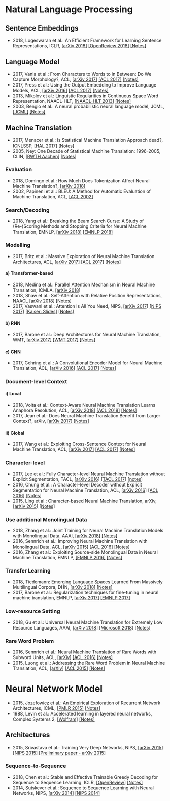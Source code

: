 # Natural Language Processing

## Sentence Embeddings

* 2018, Logeswaran et al.: An Efficient Framework for Learning Sentence Representations, ICLR, [[arXiv 2018]](https://arxiv.org/abs/1803.02893) [[OpenReview 2018]](https://openreview.net/forum?id=rJvJXZb0W) [[Notes]](https://github.com/ducthanhtran/paper_notes/blob/master/machine_learning/nlp/18_an_efficient_framework_for_learning_sent_repr.md)

## Language Model
* 2017, Vania et al.: From Characters to Words to in Between: Do We Capture Morphology?, ACL, [[arXiv 2017]](https://arxiv.org/abs/1704.08352) [[ACL 2017]](http://www.aclweb.org/anthology/P17-1184) [[Notes]](https://github.com/ducthanhtran/paper_notes/blob/master/machine_learning/nlp/17_from_characters_to_words_to_in_between_do_we_capture_morphology.md)
* 2017, Press et al.: Using the Output Embedding to Improve Language Models, ACL, [[arXiv 2016]](https://arxiv.org/abs/1608.05859) [[ACL 2017]](http://aclweb.org/anthology/E17-2025) [[Notes]](https://github.com/ducthanhtran/paper_notes/blob/master/machine_learning/nlp/17_using_the_output_embedding_to_improve_language_models.md)
* 2013, Mikolov et al.: Linguistic Regularities in Continuous Space Word Representation, NAACL-HLT, [[NAACL-HLT 2013]](https://www.aclweb.org/anthology/N13-1090) [[Notes]](https://github.com/ducthanhtran/paper_notes/blob/master/machine_learning/nlp/13_linguistic_regularities_in_continuous_space_word_representations.md)
* 2003, Bengio et al.: A neural probabilistic neural language model, JCML, [[JCML]](http://www.jmlr.org/papers/volume3/bengio03a/bengio03a.pdf) [[Notes]](https://github.com/ducthanhtran/paper_notes/blob/master/machine_learning/nlp/03_a_neural_probabilistic_language_model.md)


## Machine Translation
* 2017, Menacer et al.: Is Statistical Machine Translation Approach dead?, ICNLSSP, [[HAL 2017]](https://hal.inria.fr/hal-01660016/document) [[Notes]](https://github.com/ducthanhtran/paper_notes/blob/master/machine_learning/nlp/machine_translation/17_is_statistical_machine_translation_approach_dead.md)
* 2005, Ney: One Decade of Statistical Machine Translation: 1996-2005, CLIN, [[RWTH Aachen]](https://www-i6.informatik.rwth-aachen.de/publications/download/508/Ney-MT%20Summit-2005.pdf) [[Notes]](https://github.com/ducthanhtran/paper_notes/blob/master/machine_learning/nlp/machine_translation/05_one_decade_of_smt_1996_2005.md)

### Evaluation
* 2018, Domingo et al.: How Much Does Tokenization Affect Neural Machine Translation?, [[arXiv 2018]](https://arxiv.org/abs/1812.08621)
* 2002, Papineni et al.: BLEU: A Method for Automatic Evaluation of Machine Translation, ACL, [[ACL 2002]](https://www.aclweb.org/anthology/P02-1040.pdf)

### Search/Decoding
* 2018, Yang et al.: Breaking the Beam Search Curse: A Study of (Re-)Scoring Methods and Stopping Criteria for Neural Machine Translation, EMNLP, [[arXiv 2018]](https://arxiv.org/abs/1808.09582) [[EMNLP 2018]](http://aclweb.org/anthology/D18-1342)

### Modelling
* 2017, Britz et al.: Massive Exploration of Neural Machine Translation Architectures, ACL, [[arXiv 2017]](https://arxiv.org/abs/1703.03906) [[ACL 2017]](http://aclweb.org/anthology/D17-1151) [[Notes]](https://github.com/ducthanhtran/paper_notes/blob/master/machine_learning/nlp/machine_translation/17_massive_exploration_of_nmt_architectures.md)

#### a) Transformer-based
* 2018, Medina et al.: Parallel Attention Mechanism in Neural Machine Translation, ICMLA, [[arXiv 2018]](https://arxiv.org/abs/1810.12427)
* 2018, Shaw et al.: Self-Attention with Relative Position Representations, NAACL [[arXiv 2018]](https://arxiv.org/abs/1803.02155) [[Notes]](https://github.com/ducthanhtran/paper_notes/blob/master/machine_learning/nlp/machine_translation/18_self_attention_with_relative_position_representations.md)
* 2017, Vaswani et al.: Attention Is All You Need, NIPS, [[arXiv 2017]](https://arxiv.org/abs/1706.03762) [[NIPS 2017]](https://papers.nips.cc/paper/7181-attention-is-all-you-need.pdf) [[Kaiser: Slides]](https://nlp.stanford.edu/seminar/details/lkaiser.pdf) [[Notes]](https://github.com/ducthanhtran/paper_notes/blob/master/machine_learning/nlp/machine_translation/17_attention_is_all_you_need.md)

#### b) RNN
* 2017, Barone et al.: Deep Architectures for Neural Machine Translation, WMT, [[arXiv 2017]](https://arxiv.org/abs/1707.07631) [[WMT 2017]](http://www.aclweb.org/anthology/W17-4710) [[Notes]](https://github.com/ducthanhtran/paper_notes/blob/master/machine_learning/nlp/machine_translation/17_deep_architectures_for_nmt.md)

#### c) CNN
* 2017, Gehring et al.: A Convolutional Encoder Model for Neural Machine Translation, ACL, [[arXiv 2016]](https://arxiv.org/abs/1611.02344) [[ACL 2017]](http://www.aclweb.org/anthology/P17-1012) [[Notes]](https://github.com/ducthanhtran/paper_notes/blob/master/machine_learning/nlp/machine_translation/17_a_convolutional_encoder_mode_for_nmt.md)

### Document-level Context
#### i) Local
* 2018, Voita et al.: Context-Aware Neural Machine Translation Learns Anaphora Resolution, ACL, [[arXiv 2018]](https://arxiv.org/abs/1805.10163) [[ACL 2018]](http://aclweb.org/anthology/P18-1117) [[Notes]](https://github.com/ducthanhtran/paper_notes/blob/master/machine_learning/nlp/machine_translation/18_context_aware_nmt_learns_anaphora_resolution)
* 2017, Jean et al.: Does Neural Machine Translation Benefit from Larger Context?, arXiv, [[arXiv 2017]](https://arxiv.org/pdf/1704.05135) [[Notes]](https://github.com/ducthanhtran/paper_notes/blob/master/machine_learning/nlp/machine_translation/17_does_nmt_benefit_from_larger_context.md)

#### ii) Global
* 2017, Wang et al.: Exploiting Cross-Sentence Context for Neural Machine Translation, ACL, [[arXiv 2017]](https://arxiv.org/abs/1704.04347.pdf) [[ACL 2017]](http://aclweb.org/anthology/D17-1301) [[Notes]](https://github.com/ducthanhtran/paper_notes/blob/master/machine_learning/nlp/machine_translation/17_exploiting_cross_sentence_context_for_nmt.md)

### Character-level
* 2017, Lee et al.: Fully Character-level Neural Machine Translation without Explicit Segmentation, TACL, [[arXiv 2016]](https://arxiv.org/abs/1610.03017) [[TACL 2017]](https://transacl.org/ojs/index.php/tacl/article/viewFile/1051/253) [[notes]](https://github.com/ducthanhtran/paper_notes/blob/master/machine_learning/nlp/machine_translation/16_fully_character_level_nmt_without_explicit_segmentation.md)
* 2016, Chung et al.: A Character-level Decoder without Explicit Segmentation for Neural Machine Translation, ACL, [[arXiv 2016]](https://arxiv.org/abs/1603.06147) [[ACL 2016]](http://www.aclweb.org/anthology/P16-1160) [[Notes]](https://github.com/ducthanhtran/paper_notes/blob/master/machine_learning/nlp/machine_translation/16_a_character_level_decoder_without_explicit_segmentation_for_nmt.md)
* 2015, Ling et al.: Character-based Neural Machine Translation, arXiv, [[arXiv 2015]](https://arxiv.org/abs/1511.04586.pdf) [[Notes]](https://github.com/ducthanhtran/paper_notes/blob/master/machine_learning/nlp/machine_translation/15_character_based_nmt.md)

### Use additional Monolingual Data
* 2018, Zhang et al.: Joint Training for Neural Machine Translation Models with Monolingual Data, AAAI, [[arXiv 2018]](https://arxiv.org/abs/1803.00353) [[Notes]](https://github.com/ducthanhtran/paper_notes/blob/master/machine_learning/nlp/machine_translation/18_joint_training_for_nmt_models_with_monolingual_data.md)
* 2016, Sennrich et al.: Improving Neural Machine Translation with Monolingual Data, ACL, [[arXiv 2015]](https://arxiv.org/abs/1511.06709.pdf) [[ACL 2016]](http://www.aclweb.org/anthology/P16-1009) [[Notes]](https://github.com/ducthanhtran/paper_notes/blob/master/machine_learning/nlp/machine_translation/15_improving_nmt_with_monolingual_data.md)
* 2016, Zhang et al.: Exploiting Source-side Monolingual Data in Neural Machine Translation, EMNLP, [[EMNLP 2016]](http://www.aclweb.org/anthology/D16-1160) [[Notes]](https://github.com/ducthanhtran/paper_notes/blob/master/machine_learning/nlp/machine_translation/16_exploiting_source_side_monolingual_data_in_nmt.md)

### Transfer Learning
* 2018, Tiedemann: Emerging Language Spaces Learned From Massively Multilingual Corpora, DHN, [[arXiv 2018]](https://arxiv.org/abs/1802.00273) [[Notes]](https://github.com/ducthanhtran/paper_notes/blob/master/machine_learning/nlp/machine_translation/18_emerging_language_spaces_learned_from_massively_multilingual_corpora.md)
* 2017, Barone et al.: Regularization techniques for fine-tuning in neural machine translation, EMNLP, [[arXiv 2017]](https://arxiv.org/abs/1707.09920) [[EMNLP 2017]](https://www.aclweb.org/anthology/D17-1156)

### Low-resource Setting
* 2018, Gu et al.: Universal Neural Machine Translation for Extremely Low Resource Languages, AAAI, [[arXiv 2018]](https://arxiv.org/abs/1802.05368) [[Microsoft 2018]](https://www.microsoft.com/en-us/research/publication/universal-neural-machine-translation-extremely-low-resource-languages/) [[Notes]](https://github.com/ducthanhtran/paper_notes/blob/master/machine_learning/nlp/machine_translation/18_universal_nmt_for_extremely_low_resource_lang.md)

### Rare Word Problem
* 2016, Sennrich et al.: Neural Machine Translation of Rare Words with Subword Units, ACL, [[arXiv]](https://arxiv.org/abs/1508.07909) [[ACL 2016]](http://www.aclweb.org/anthology/P16-1162) [[Notes]](https://github.com/ducthanhtran/paper_notes/blob/master/machine_learning/nlp/machine_translation/16_nmt_of_rare_words_with_subword_units.md)
* 2015, Luong et al.: Addressing the Rare Word Problem in Neural Machine Translation, ACL, [[arXiv]](https://arxiv.org/abs/1410.8206) [[ACL 2015]](http://www.aclweb.org/anthology/P15-1002) [[Notes]](https://github.com/ducthanhtran/paper_notes/blob/master/machine_learning/nlp/machine_translation/15_addressing_the_rare_word_problem_in_neural_machine_translation.md)

# Neural Network Model
* 2015, Jozefowicz et al.: An Empirical Exploration of Recurrent Network Architectures, ICML, [[PMLR 2015]](http://proceedings.mlr.press/v37/jozefowicz15.pdf) [[Notes]](https://github.com/ducthanhtran/paper_notes/blob/master/machine_learning/neural_networks/15_an_empirical_exploration_of_recurrent_network_architectures.md)
* 1988, Levin et al.: Accelerated learning in layered neural networks, Complex Systems 2, [[Wolfram]](http://wpmedia.wolfram.com/uploads/sites/13/2018/02/02-6-1.pdf) [[Notes]](https://github.com/ducthanhtran/paper_notes/blob/master/machine_learning/neural_networks/88_accelerated_learning_in_layered_neural_networks.md)


## Architectures
* 2015, Srivastava et al.: Training Very Deep Networks, NIPS, [[arXiv 2015]](https://arxiv.org/abs/1507.06228) [[NIPS 2015]](https://papers.nips.cc/paper/5850-training-very-deep-networks.pdf) [[Preliminary paper - arXiv 2015]](https://arxiv.org/abs/1505.00387)

### Sequence-to-Sequence
* 2018, Chen et al.: Stable and Effective Trainable Greedy Decoding for Sequence to Sequence Learning, ICLR, [[OpenReview]](https://openreview.net/forum?id=rJZlKFkvM) [[Notes]](https://github.com/ducthanhtran/paper_notes/blob/master/machine_learning/nlp/machine_translation/18_stable_and_effective_trainable_greedy_decoding_for_seq_to_seq_learning.md)
* 2014, Sutskever et al.: Sequence to Sequence Learning with Neural Networks, NIPS, [[arXiv 2014]](https://arxiv.org/abs/1409.3215) [[NIPS 2014]](https://papers.nips.cc/paper/5346-sequence-to-sequence-learning-with-neural-networks.pdf)